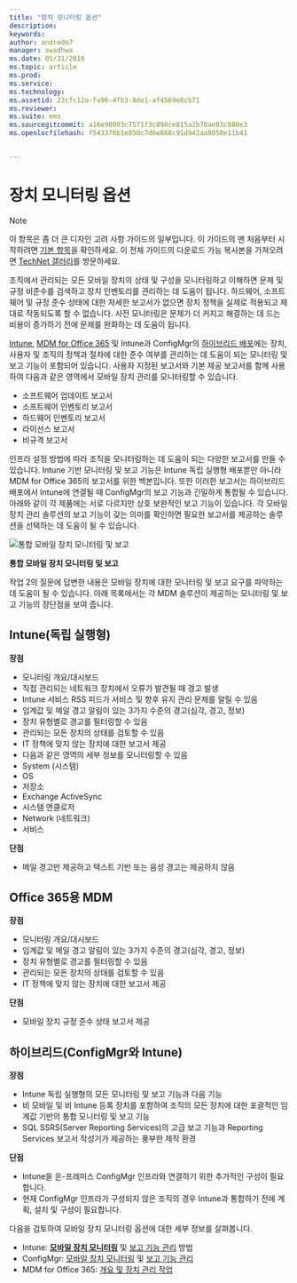 ```yaml
---
title: "장치 모니터링 옵션"
description: 
keywords: 
author: andredm7
manager: swadhwa
ms.date: 05/31/2016
ms.topic: article
ms.prod: 
ms.service: 
ms.technology: 
ms.assetid: 23cfc12a-fa96-4fb3-8de1-af4569e8cb71
ms.reviewer: 
ms.suite: ems
ms.sourcegitcommit: a16e90093c7571f3c098ce815a2b70ae03c080e3
ms.openlocfilehash: f543376b1e850c7d6e868c91d942aa8058e11b41


---
```


# 장치 모니터링 옵션

>[!NOTE]
>이 항목은 좀 더 큰 디자인 고려 사항 가이드의 일부입니다. 이 가이드의 맨 처음부터 시작하려면 [기본 항목](mdm-design-considerations-guide.md)을 확인하세요. 이 전체 가이드의 다운로드 가능 복사본을 가져오려면 [TechNet 갤러리](https://gallery.technet.microsoft.com/Mobile-Device-Management-7d401582)를 방문하세요.

조직에서 관리되는 모든 모바일 장치의 상태 및 구성을 모니터링하고 이해하면 문제 및 규정 비준수를 검색하고 장치 인벤토리를 관리하는 데 도움이 됩니다. 하드웨어, 소프트웨어 및 규정 준수 상태에 대한 자세한 보고서가 없으면 장치 정책을 실제로 적용되고 제대로 작동되도록 할 수 없습니다. 사전 모니터링은 문제가 더 커지고 해결하는 데 드는 비용이 증가하기 전에 문제를 완화하는 데 도움이 됩니다.

[Intune](/Intune/deploy-use/monitoring-and-reports-with-microsoft-intune), [MDM for Office 365](https://technet.microsoft.com/library/faa7d8e5-645d-4d59-839c-c8d4c1869e4a(v=technet.10).aspx) 및 Intune과 ConfigMgr의 [하이브리드 배포](https://technet.microsoft.com/library/gg699377.aspx)에는 장치, 사용자 및 조직의 정책과 절차에 대한 준수 여부를 관리하는 데 도움이 되는 모니터링 및 보고 기능이 포함되어 있습니다. 사용자 지정된 보고서와 기본 제공 보고서를 함께 사용하여 다음과 같은 영역에서 모바일 장치 관리를 모니터링할 수 있습니다.

- 소프트웨어 업데이트 보고서
- 소프트웨어 인벤토리 보고서
- 하드웨어 인벤토리 보고서
- 라이선스 보고서
- 비규격 보고서

인프라 설정 방법에 따라 조직을 모니터링하는 데 도움이 되는 다양한 보고서를 만들 수 있습니다. Intune 기반 모니터링 및 보고 기능은 Intune 독립 실행형 배포뿐만 아니라 MDM for Office 365의 보고서를 위한 백본입니다. 또한 이러한 보고서는 하이브리드 배포에서 Intune에 연결될 때 ConfigMgr의 보고 기능과 긴밀하게 통합될 수 있습니다. 아래와 같이 각 제품에는 서로 다르지만 상호 보완적인 보고 기능이 있습니다. 각 모바일 장치 관리 솔루션의 보고 기능이 갖는 의미를 확인하면 필요한 보고서를 제공하는 솔루션을 선택하는 데 도움이 될 수 있습니다.

![통합 모바일 장치 모니터링 및 보고](./media/MDM_Figure_05.png)

**통합 모바일 장치 모니터링 및 보고**

작업 2의 질문에 답변한 내용은 모바일 장치에 대한 모니터링 및 보고 요구를 파악하는 데 도움이 될 수 있습니다. 아래 목록에서는 각 MDM 솔루션이 제공하는 모니터링 및 보고 기능의 장단점을 보여 줍니다.

## Intune(독립 실행형)

**장점**

- 모니터링 개요/대시보드
- 직접 관리되는 네트워크 장치에서 오류가 발견될 때 경고 발생
- Intune 서비스 RSS 피드가 서비스 및 향후 유지 관리 문제를 알릴 수 있음
- 임계값 및 메일 경고 알림이 있는 3가지 수준의 경고(심각, 경고, 정보)
- 장치 유형별로 경고를 필터링할 수 있음
- 관리되는 모든 장치의 상태를 검토할 수 있음
- IT 정책에 맞지 않는 장치에 대한 보고서 제공
- 다음과 같은 영역의 세부 정보를 모니터링할 수 있음
 - System (시스템)
 - OS
 - 저장소
 - Exchange ActiveSync
 - 시스템 엔클로저
 - Network (네트워크)
 - 서비스

**단점**

- 메일 경고만 제공하고 텍스트 기반 또는 음성 경고는 제공하지 않음

## Office 365용 MDM

**장점**

- 모니터링 개요/대시보드
- 임계값 및 메일 경고 알림이 있는 3가지 수준의 경고(심각, 경고, 정보)
- 장치 유형별로 경고를 필터링할 수 있음
- 관리되는 모든 장치의 상태를 검토할 수 있음
- IT 정책에 맞지 않는 장치에 대한 보고서 제공

**단점**

- 모바일 장치 규정 준수 상태 보고서 제공

## 하이브리드(ConfigMgr와 Intune)

**장점**

- Intune 독립 실행형의 모든 모니터링 및 보고 기능과 다음 기능
 - 비 모바일 및 비 Intune 등록 장치를 포함하여 조직의 모든 장치에 대한 포괄적인 임계값 기반의 통합 모니터링 및 보고 기능
 - SQL SSRS(Server Reporting Services)의 고급 보고 기능과 Reporting Services 보고서 작성기가 제공하는 풍부한 제작 환경

**단점**

- Intune을 온-프레미스 ConfigMgr 인프라와 연결하기 위한 추가적인 구성이 필요합니다.
- 현재 ConfigMgr 인프라가 구성되지 않은 조직의 경우 Intune과 통합하기 전에 계획, 설치 및 구성이 필요합니다.

다음을 검토하여 모바일 장치 모니터링 옵션에 대한 세부 정보를 살펴봅니다.

- Intune: **[모바일 장치 모니터링](https://technet.microsoft.com/library/jj733634.aspx)** 및 [보고 기능 관리](/Intune/deploy-use/monitoring-and-reports-with-microsoft-intune) 방법
- ConfigMgr: [모바일 장치 모니터링](https://technet.microsoft.com/library/gg682128.aspx) 및 [보고 기능 관리](https://technet.microsoft.com/library/gg699377.aspx)
- MDM for Office 365: [개요 및 장치 관리 작업](https://technet.microsoft.com/en-us/library/ms.o365.cc.devicepolicy.aspx)


<!--HONumber=Jun16_HO4-->


